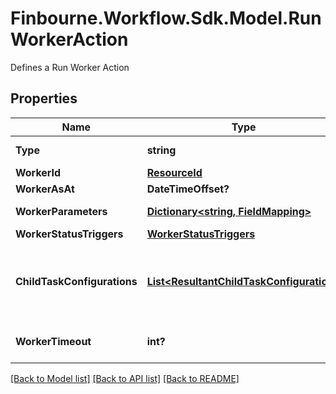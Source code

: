 # Finbourne.Workflow.Sdk.Model.RunWorkerAction
Defines a Run Worker Action

## Properties

Name | Type | Description | Notes
------------ | ------------- | ------------- | -------------
**Type** | **string** | Type name for this Action | 
**WorkerId** | [**ResourceId**](ResourceId.md) |  | 
**WorkerAsAt** | **DateTimeOffset?** | Worker AsAt | [optional] 
**WorkerParameters** | [**Dictionary&lt;string, FieldMapping&gt;**](FieldMapping.md) | Parameters for this Worker | [optional] 
**WorkerStatusTriggers** | [**WorkerStatusTriggers**](WorkerStatusTriggers.md) |  | [optional] 
**ChildTaskConfigurations** | [**List&lt;ResultantChildTaskConfiguration&gt;**](ResultantChildTaskConfiguration.md) | Tasks can be generated from run worker results; this is the configuration | [optional] 
**WorkerTimeout** | **int?** | Worker WorkerTimeout in seconds | [optional] 

[[Back to Model list]](../README.md#documentation-for-models) [[Back to API list]](../README.md#documentation-for-api-endpoints) [[Back to README]](../README.md)

